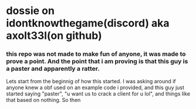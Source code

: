 #  dossie on idontknowthegame(discord) aka axolt33l(on github)

### this repo was not made to make fun of anyone, it was made to prove a point. And the point that i am proving is that this guy is a paster and apparently a ratter.

Lets start from the beginnig of how this started. I was asking around if anyone knew a obf used on an example code i provided, and this guy just started saying "paster", "u want us to crack a client for u lol", and things like that based on nothing.
So then

